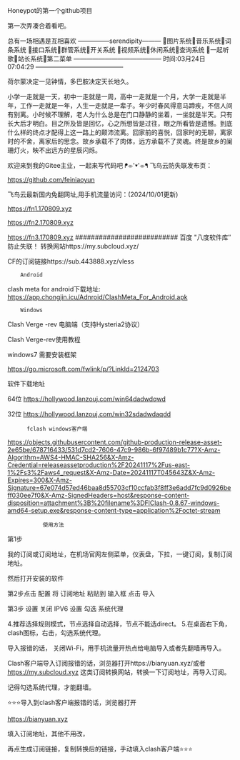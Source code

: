 Honeypot的第一个github项目

第一次弄凑合着看吧。

总有一场相遇是互相喜欢
—————serendipity———
🍧图片系统🍧音乐系统🍧词条系统
🍧接口系统🍧群管系统🍧开关系统
🍧视频系统🍧休闲系统🍧查询系统
🍧一起听歌🍧站长系统🍧第二菜单
——————————————
时间:03月24日 07:04:29
——————————————

荷尔蒙决定一见钟情，多巴胺决定天长地久。

小学一走就是一天，初中一走就是一周，高中一走就是一个月，大学一走就是半年，工作一走就是一年，人生一走就是一辈子。年少时春风得意马蹄疾，不信人间有别离。小时候不理解，老人为什么总是在门口静静的坐着，一坐就是半天。只有长大后才明白。目之所及皆是回忆，心之所想皆是过往，眼之所看皆是遗憾。到底什么样的终点才配得上这一路上的颠沛流离。回家前的喜悦，回家时的无聊，离家时的不舍，离家后的思念。故乡承载不了肉体，远方承载不了灵魂。终是故乡的阑珊灯火，映不出远方的星辰闪烁。


 欢迎来到我的Gitee主业，一起来写代码吧 ᖰ⌯'▾'⌯ᖳ 飞鸟云防失联发布页：

https://github.com/feiniaoyun

飞鸟云最新国内免翻网址,用手机流量访问：(2024/10/01更新)

https://fn1.170809.xyz

https://fn2.170809.xyz

https://fn3.170809.xyz ########################## 百度  "八度软件库″  防止失联！ 转换网站https://my.subcloud.xyz/

CF的订阅链接https://sub.443888.xyz/vless

        Android
clash meta for android下载地址: https://app.chongjin.icu/Adnroid/ClashMeta_For_Android.apk

        Windows
Clash Verge -rev 电脑端（支持Hysteria2协议）

Clash Verge-rev使用教程

windows7 需要安装框架

https://go.microsoft.com/fwlink/p/?LinkId=2124703

软件下载地址

64位 https://hollywood.lanzouj.com/win64dadwdqwd

32位 https://hollywood.lanzouj.com/win32sdadwdaqdd

          fclash windows客户端
https://objects.githubusercontent.com/github-production-release-asset-2e65be/678716433/531d7cd2-7606-47c9-986b-6f97489b1c77?X-Amz-Algorithm=AWS4-HMAC-SHA256&X-Amz-Credential=releaseassetproduction%2F20241117%2Fus-east-1%2Fs3%2Faws4_request&X-Amz-Date=20241117T045643Z&X-Amz-Expires=300&X-Amz-Signature=67e074d57ed46baa8d55703cf10ccfab3f8ff3e6add7fc9d0926beff030ee7f0&X-Amz-SignedHeaders=host&response-content-disposition=attachment%3B%20filename%3DFlClash-0.8.67-windows-amd64-setup.exe&response-content-type=application%2Foctet-stream

               使用方法
第1步

我的订阅或订阅地址，在机场官网左侧菜单，仪表盘，下拉，一键订阅，复制订阅地址。

然后打开安装的软件

第2步点击 配置 将 订阅地址 粘贴到 输入框 点击 导入

第3步 设置 关闭 IPV6 设置 勾选 系统代理

4.推荐选择规则模式，节点选择自动选择，节点不能选direct。 5.在桌面右下角，clash图标，右击，勾选系统代理。

导入报错的话， 关闭Wi-Fi，用手机流量开热点给电脑导入或者先翻墙再导入。

Clash客户端导入订阅报错的话，浏览器打开https://bianyuan.xyz/或者 https://my.subcloud.xyz 这类订阅转换网站，转换一下订阅地址，再导入订阅。

记得勾选系统代理，才能翻墙。

⭐️⭐️⭐️导入到clash客户端报错的话，浏览器打开

https://bianyuan.xyz

填入订阅地址，其他不用改，

再点生成订阅链接，复制转换后的链接，手动填入clash客户端⭐️⭐️⭐️

